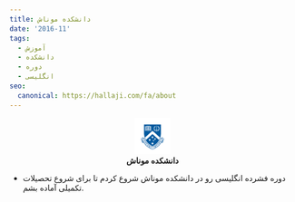 ```yaml
---
title: دانشکده موناش
date: '2016-11'
tags:
  - آموزش
  - دانشکده
  - دوره
  - انگلیسی
seo:
  canonical: https://hallaji.com/fa/about
---
```

<p align='center'>
  <img src='/assets/stories/monash.png' height='64' /><br />
  <b>دانشکده موناش</b>
</p>

* دوره فشرده انگلیسی رو در دانشکده موناش شروع کردم تا برای شروع تحصیلات تکمیلی آماده بشم.
